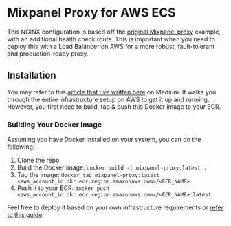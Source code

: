 # Mixpanel Proxy for AWS ECS

This NGINX configuration is based off the [original Mixpanel proxy](https://github.com/mixpanel/tracking-proxy) example, with an additional health check route. This is important when you need to deploy this with a Load Balancer on AWS for a more robust, fault-tolerant and production-ready proxy.

## Installation

You may refer to this [article that I've written here](https://medium.com/p/611649d80453) on Medium. It walks you through the entire infrastructure setup on AWS to get it up and running. However, you first need to build, tag & push this Docker image to your ECR.

### Building Your Docker Image

Assuming you have Docker installed on your system, you can do the following:

1.  Clone the repo
2.  Build the Docker image: `docker build -t mixpanel-proxy:latest .`
3.  Tag the image: `docker tag mixpanel-proxy:latest <aws_account_id.dkr.ecr.region.amazonaws.com>/<ECR_NAME>`
4.  Push it to your ECR: `docker push <aws_account_id.dkr.ecr.region.amazonaws.com>/<ECR_NAME>:latest`

Feel free to deploy it based on your own infrastructure requirements or [refer to this guide](https://medium.com/p/611649d80453).
